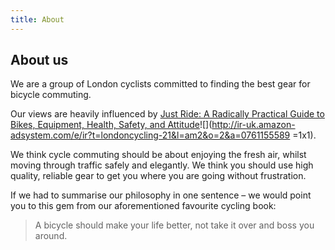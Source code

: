 ```yaml
---
title: About
---
```

## About us

We are a group of London cyclists committed to finding the best gear for bicycle commuting.

Our views are heavily influenced by [Just Ride: A Radically Practical Guide to Bikes, Equipment, Health, Safety, and Attitude](https://www.amazon.co.uk/gp/product/0761155589/ref=as_li_tl?ie=UTF8&camp=1634&creative=6738&creativeASIN=0761155589&linkCode=as2&tag=londoncycling-21&linkId=8adc3c4d996102aa1ff9725eb0d0b27c)![](http://ir-uk.amazon-adsystem.com/e/ir?t=londoncycling-21&l=am2&o=2&a=0761155589 =1x1).

We think cycle commuting should be about enjoying the fresh air, whilst moving through traffic safely and elegantly. We think you should use high quality, reliable gear to get you where you are going without frustration.

If we had to summarise our philosophy in one sentence – we would point you to this gem from our aforementioned favourite cycling book:

> A bicycle should make your life better, not take it over and boss you around.